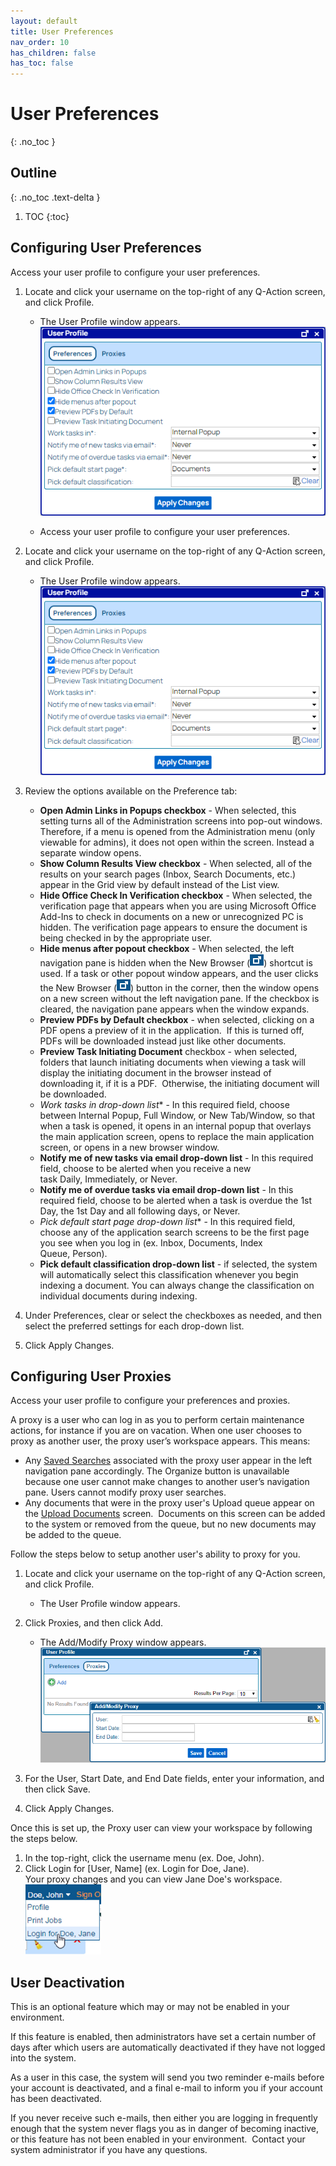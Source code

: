 ```yaml
---
layout: default
title: User Preferences
nav_order: 10
has_children: false
has_toc: false
---
```

# User Preferences
{: .no_toc }

## Outline
{: .no_toc .text-delta }

1. TOC
{:toc}

## Configuring User Preferences

Access your user profile to configure your user preferences.

1. Locate and click your username on the top-right of any Q-Action screen, and click Profile.  
    * The User Profile window appears.  
    ![User Profile Window - Preferences](/assets/images/preferences.png "User Profile Window - Preferences")

    * Access your user profile to configure your user preferences.

1. Locate and click your username on the top-right of any Q-Action screen, and click Profile.  
    * The User Profile window appears.  
    ![User Profile Window - Preferences](/assets/images/preferences.png "User Profile Window - Preferences")
    
2. Review the options available on the Preference tab:
    - **Open Admin Links in Popups checkbox** - When selected, this setting turns all of the Administration screens into pop-out windows. Therefore, if a menu is opened from the Administration menu (only viewable for admins), it does not open within the screen. Instead a separate window opens.
    - **Show Column Results View checkbox** - When selected, all of the results on your search pages (Inbox, Search Documents, etc.) appear in the Grid view by default instead of the List view.
    - **Hide Office Check In Verification checkbox** - When selected, the verification page that appears when you are using Microsoft Office Add-Ins to check in documents on a new or unrecognized PC is hidden. The verification page appears to ensure the document is being checked in by the appropriate user.
    - **Hide menus after popout checkbox** - When selected, the left navigation pane is hidden when the New Browser (![](/assets/images/new-browser-button.PNG)) shortcut is used. If a task or other popout window appears, and the user clicks the New Browser (![](/assets/images/new-browser-button.PNG)) button in the corner, then the window opens on a new screen without the left navigation pane. If the checkbox is cleared, the navigation pane appears when the window expands.
    - **Preview PDFs by Default checkbox** - when selected, clicking on a PDF opens a preview of it in the application.  If this is turned off, PDFs will be downloaded instead just like other documents.
    - **Preview Task Initiating Document** checkbox - when selected, folders that launch initiating documents when viewing a task will display the initiating document in the browser instead of downloading it, if it is a PDF.  Otherwise, the initiating document will be downloaded.
    - **Work tasks in* drop-down list** - In this required field, choose between Internal Popup, Full Window, or New Tab/Window, so that when a task is opened, it opens in an internal popup that overlays the main application screen, opens to replace the main application screen, or opens in a new browser window.
    - **Notify me of new tasks via email drop-down list** - In this required field, choose to be alerted when you receive a new task Daily, Immediately, or Never.
    - **Notify me of overdue tasks via email drop-down list** - In this required field, choose to be alerted when a task is overdue the 1st Day, the 1st Day and all following days, or Never.
    - **Pick default start page* drop-down list** - In this required field, choose any of the application search screens to be the first page you see when you log in (ex. Inbox, Documents, Index Queue, Person).
    - **Pick default classification drop-down list** - if selected, the system will automatically select this classification whenever you begin indexing a document. You can always change the classification on individual documents during indexing.
3. Under Preferences, clear or select the checkboxes as needed, and then select the preferred settings for each drop-down list.
    
4. Click Apply Changes.

## Configuring User Proxies
Access your user profile to configure your preferences and proxies.

A proxy is a user who can log in as you to perform certain maintenance actions, for instance if you are on vacation. When one user chooses to proxy as another user, the proxy user’s workspace appears. This means:

- Any [Saved Searches](https://qaprod.qflow.com/QAction_help//Saved_Searches_Overview.htm) associated with the proxy user appear in the left navigation pane accordingly. The Organize button is unavailable because one user cannot make changes to another user’s navigation pane. Users cannot modify proxy user searches.
- Any documents that were in the proxy user's Upload queue appear on the [Upload Documents](https://qaprod.qflow.com/QAction_help//Upload_Documents.htm) screen.  Documents on this screen can be added to the system or removed from the queue, but no new documents may be added to the queue.

Follow the steps below to setup another user's ability to proxy for you.
1. Locate and click your username on the top-right of any Q-Action screen, and click Profile.  
    - The User Profile window appears.
    
2. Click Proxies, and then click Add.  
    - The Add/Modify Proxy window appears.  
    ![User Profile Window - Proxies Tab to Add/Modify Proxy Window](/assets/images/profile-proxy-window.PNG "User Profile Window - Proxies Tab to Add/Modify Proxy Window")

3. For the User, Start Date, and End Date fields, enter your information, and then click Save.

4. Click Apply Changes.

Once this is set up, the Proxy user can view your workspace by following the steps below.
1. In the top-right, click the username menu (ex. Doe, John).
2. Click Login for [User, Name] (ex. Login for Doe, Jane).  
    Your proxy changes and you can view Jane Doe's workspace.  
    ![Navigating to Another User's Proxy](/assets/images/image2.png "Navigating to Another User's Proxy")

## User Deactivation
This is an optional feature which may or may not be enabled in your environment.

If this feature is enabled, then administrators have set a certain number of days after which users are automatically deactivated if they have not logged into the system.

As a user in this case, the system will send you two reminder e-mails before your account is deactivated, and a final e-mail to inform you if your account has been deactivated.

If you never receive such e-mails, then either you are logging in frequently enough that the system never flags you as in danger of becoming inactive, or this feature has not been enabled in your environment.  Contact your system administrator if you have any questions.